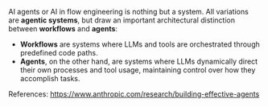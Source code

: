 AI agents or AI in flow engineering is nothing but a system.
All variations are **agentic systems**, but draw an important architectural distinction between **workflows** and **agents**:

- **Workflows** are systems where LLMs and tools are orchestrated through predefined code paths.
- **Agents**, on the other hand, are systems where LLMs dynamically direct their own processes and tool usage, maintaining control over how they accomplish tasks.

References:
https://www.anthropic.com/research/building-effective-agents